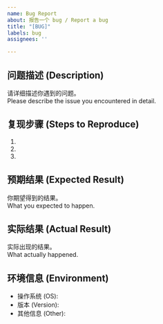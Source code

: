 ```yaml
---
name: Bug Report
about: 报告一个 bug / Report a bug
title: "[BUG]"
labels: bug
assignees: ''

---
```


## 问题描述 (Description)
请详细描述你遇到的问题。  
Please describe the issue you encountered in detail.

## 复现步骤 (Steps to Reproduce)
1.
2.
3.

## 预期结果 (Expected Result)
你期望得到的结果。  
What you expected to happen.

## 实际结果 (Actual Result)
实际出现的结果。  
What actually happened.

## 环境信息 (Environment)
- 操作系统 (OS):
- 版本 (Version):
- 其他信息 (Other):